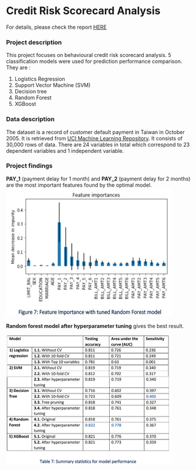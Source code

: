 # Credit Risk Scorecard Analysis

For details, please check the report [HERE](https://github.com/yovalishere/Finance/blob/main/Credit%20Risk%20Scorecard%20Analysis/CreditRisk_Report.pdf)
### Project description
This project focuses on behavioural credit risk scorecard analysis. 5 classification models were
used for prediction performance comparison. They are :
1) Logistics Regression
2) Support Vector Machine (SVM)
3) Decision tree
4) Random Forest 
5) XGBoost

### Data description
The dataset is a record of customer default payment in Taiwan in October 2005. It is retrieved from [UCI Machine Learning Repository](http://archive.ics.uci.edu/ml/datasets/default+of+credit+card+clients).
It consists of 30,000 rows of data. There are 24 variables in total which correspond to 23 
dependent variables and 1 independent variable.

### Project findings
**PAY_1** (payment delay for 1 month) and **PAY_2** (payment delay for 2 months) are the most important features found by the optimal model.
<img src="https://github.com/yovalishere/Finance/blob/main/Credit%20Risk%20Scorecard%20Analysis/Feature%20importance%20from%20Random%20Forest.jpg" width="450" height="350" /><br>

**Random forest model after hyperparameter tuning** gives the best result.<br><br>
<img src="https://github.com/yovalishere/Finance/blob/main/Credit%20Risk%20Scorecard%20Analysis/Summary%20statistics%20for%20model%20performance.jpg" width="450" height="350" />

